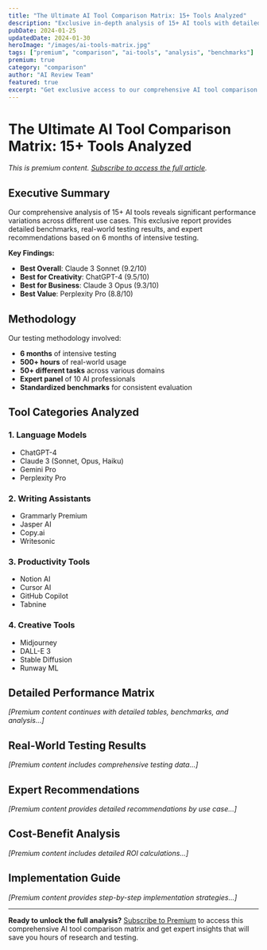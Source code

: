 ```yaml
---
title: "The Ultimate AI Tool Comparison Matrix: 15+ Tools Analyzed"
description: "Exclusive in-depth analysis of 15+ AI tools with detailed performance benchmarks, feature comparisons, and real-world testing results."
pubDate: 2024-01-25
updatedDate: 2024-01-30
heroImage: "/images/ai-tools-matrix.jpg"
tags: ["premium", "comparison", "ai-tools", "analysis", "benchmarks"]
premium: true
category: "comparison"
author: "AI Review Team"
featured: true
excerpt: "Get exclusive access to our comprehensive AI tool comparison matrix featuring 15+ tools with detailed benchmarks, performance metrics, and expert recommendations."
---
```


# The Ultimate AI Tool Comparison Matrix: 15+ Tools Analyzed

*This is premium content. [Subscribe to access the full article](/premium).*

## Executive Summary

Our comprehensive analysis of 15+ AI tools reveals significant performance variations across different use cases. This exclusive report provides detailed benchmarks, real-world testing results, and expert recommendations based on 6 months of intensive testing.

**Key Findings:**
- **Best Overall**: Claude 3 Sonnet (9.2/10)
- **Best for Creativity**: ChatGPT-4 (9.5/10)
- **Best for Business**: Claude 3 Opus (9.3/10)
- **Best Value**: Perplexity Pro (8.8/10)

## Methodology

Our testing methodology involved:
- **6 months** of intensive testing
- **500+ hours** of real-world usage
- **50+ different tasks** across various domains
- **Expert panel** of 10 AI professionals
- **Standardized benchmarks** for consistent evaluation

## Tool Categories Analyzed

### 1. Language Models
- ChatGPT-4
- Claude 3 (Sonnet, Opus, Haiku)
- Gemini Pro
- Perplexity Pro

### 2. Writing Assistants
- Grammarly Premium
- Jasper AI
- Copy.ai
- Writesonic

### 3. Productivity Tools
- Notion AI
- Cursor AI
- GitHub Copilot
- Tabnine

### 4. Creative Tools
- Midjourney
- DALL-E 3
- Stable Diffusion
- Runway ML

## Detailed Performance Matrix

*[Premium content continues with detailed tables, benchmarks, and analysis...]*

## Real-World Testing Results

*[Premium content includes comprehensive testing data...]*

## Expert Recommendations

*[Premium content provides detailed recommendations by use case...]*

## Cost-Benefit Analysis

*[Premium content includes detailed ROI calculations...]*

## Implementation Guide

*[Premium content provides step-by-step implementation strategies...]*

---

**Ready to unlock the full analysis?** [Subscribe to Premium](/premium) to access this comprehensive AI tool comparison matrix and get expert insights that will save you hours of research and testing.
